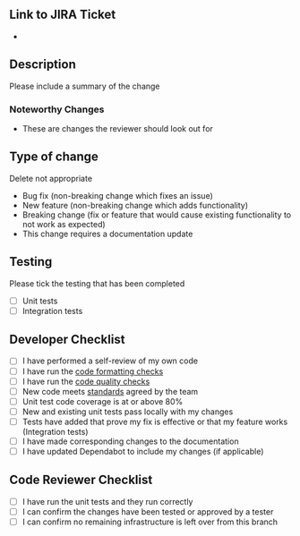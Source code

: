 ## Link to JIRA Ticket

-

## Description

Please include a summary of the change

### Noteworthy Changes

- These are changes the reviewer should look out for

## Type of change

Delete not appropriate

- Bug fix (non-breaking change which fixes an issue)
- New feature (non-breaking change which adds functionality)
- Breaking change (fix or feature that would cause existing functionality to not work as expected)
- This change requires a documentation update

## Testing

Please tick the testing that has been completed

- [ ] Unit tests
- [ ] Integration tests

## Developer Checklist

- [ ] I have performed a self-review of my own code
- [ ] I have run the [code formatting checks](../README.md#code-quality)
- [ ] I have run the [code quality checks](../README.md#code-quality)
- [ ] New code meets [standards](https://nhsd-confluence.digital.nhs.uk/display/DI/DI+Ways+of+Working) agreed by the team
- [ ] Unit test code coverage is at or above 80%
- [ ] New and existing unit tests pass locally with my changes
- [ ] Tests have added that prove my fix is effective or that my feature works (Integration tests)
- [ ] I have made corresponding changes to the documentation
- [ ] I have updated Dependabot to include my changes (if applicable)

## Code Reviewer Checklist

- [ ] I have run the unit tests and they run correctly
- [ ] I can confirm the changes have been tested or approved by a tester
- [ ] I can confirm no remaining infrastructure is left over from this branch
